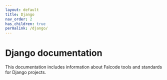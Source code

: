 ```yaml
---
layout: default
title: Django
nav_order: 2
has_children: true
permalink: /django/
---
```


# Django documentation

This documentation includes information about Falcode tools and standards for Django projects.

